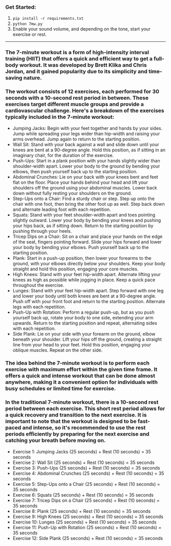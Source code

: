 ### Get Started:
1. `pip install -r requirements.txt`
2. `python 7mw.py`
3. Enable your sound volume, and depending on the tone, start your exercise or rest.

---

###  The 7-minute workout is a form of high-intensity interval training (HIIT) that offers a quick and efficient way to get a full-body workout. It was developed by Brett Klika and Chris Jordan, and it gained popularity due to its simplicity and time-saving nature.

### The workout consists of 12 exercises, each performed for 30 seconds with a 10-second rest period in between. These exercises target different muscle groups and provide a cardiovascular challenge. Here's a breakdown of the exercises typically included in the 7-minute workout:

- Jumping Jacks: Begin with your feet together and hands by your sides. Jump while spreading your legs wider than hip-width and raising your arms overhead. Jump again to return to the starting position.
- Wall Sit: Stand with your back against a wall and slide down until your knees are bent at a 90-degree angle. Hold this position, as if sitting in an imaginary chair, for the duration of the exercise.
- Push-Ups: Start in a plank position with your hands slightly wider than shoulder-width apart. Lower your body to the ground by bending your elbows, then push yourself back up to the starting position.
- Abdominal Crunches: Lie on your back with your knees bent and feet flat on the floor. Place your hands behind your head and lift your shoulders off the ground using your abdominal muscles. Lower back down without fully resting your shoulders on the ground.
- Step-Ups onto a Chair: Find a sturdy chair or step. Step up onto the chair with one foot, then bring the other foot up as well. Step back down and alternate leading foot with each repetition.
- Squats: Stand with your feet shoulder-width apart and toes pointing slightly outward. Lower your body by bending your knees and pushing your hips back, as if sitting down. Return to the starting position by pushing through your heels.
- Tricep Dips on a Chair: Sit on a chair and place your hands on the edge of the seat, fingers pointing forward. Slide your hips forward and lower your body by bending your elbows. Push yourself back up to the starting position.
- Plank: Start in a push-up position, then lower your forearms to the ground, with your elbows directly below your shoulders. Keep your body straight and hold this position, engaging your core muscles.
- High Knees: Stand with your feet hip-width apart. Alternate lifting your knees as high as possible while jogging in place. Keep a quick pace throughout the exercise.
- Lunges: Stand with your feet hip-width apart. Step forward with one leg and lower your body until both knees are bent at a 90-degree angle. Push off with your front foot and return to the starting position. Alternate legs with each repetition.
- Push-Up with Rotation: Perform a regular push-up, but as you push yourself back up, rotate your body to one side, extending your arm upwards. Return to the starting position and repeat, alternating sides with each repetition.
- Side Plank: Lie on your side with your forearm on the ground, elbow beneath your shoulder. Lift your hips off the ground, creating a straight line from your head to your feet. Hold this position, engaging your oblique muscles. Repeat on the other side.

### The idea behind the 7-minute workout is to perform each exercise with maximum effort within the given time frame. It offers a quick and intense workout that can be done almost anywhere, making it a convenient option for individuals with busy schedules or limited time for exercise.

### In the traditional 7-minute workout, there is a 10-second rest period between each exercise. This short rest period allows for a quick recovery and transition to the next exercise. It is important to note that the workout is designed to be fast-paced and intense, so it's recommended to use the rest periods efficiently by preparing for the next exercise and catching your breath before moving on.

- Exercise 1: Jumping Jacks (25 seconds) + Rest (10 seconds) = 35 seconds
- Exercise 2: Wall Sit (25 seconds) + Rest (10 seconds) = 35 seconds
- Exercise 3: Push-Ups (25 seconds) + Rest (10 seconds) = 35 seconds
- Exercise 4: Abdominal Crunches (25 seconds) + Rest (10 seconds) = 35 seconds
- Exercise 5: Step-Ups onto a Chair (25 seconds) + Rest (10 seconds) = 35 seconds
- Exercise 6: Squats (25 seconds) + Rest (10 seconds) = 35 seconds
- Exercise 7: Tricep Dips on a Chair (25 seconds) + Rest (10 seconds) = 35 seconds
- Exercise 8: Plank (25 seconds) + Rest (10 seconds) = 35 seconds
- Exercise 9: High Knees (25 seconds) + Rest (10 seconds) = 35 seconds
- Exercise 10: Lunges (25 seconds) + Rest (10 seconds) = 35 seconds
- Exercise 11: Push-Up with Rotation (25 seconds) + Rest (10 seconds) = 35 seconds
- Exercise 12: Side Plank (25 seconds) + Rest (10 seconds) = 35 seconds
